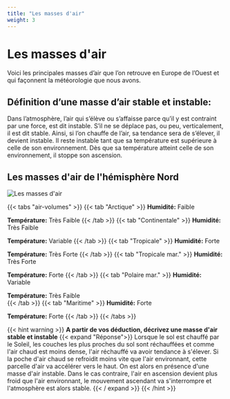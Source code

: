 ```yaml
---
title: "Les masses d'air"
weight: 3
---
```


# Les masses d'air
Voici les principales masses d’air que l’on retrouve en Europe de l’Ouest et qui façonnent la météorologie que nous avons.

## Définition d’une masse d’air stable et instable:

Dans l’atmosphère, l’air qui s’élève ou s’affaisse parce qu’il y est contraint par une force, est dit instable.
S’il ne se déplace pas, ou peu, verticalement, il est dit stable. Ainsi, si l’on chauffe de l’air, sa tendance sera de s’élever, il devient instable. Il reste instable tant que sa
température est supérieure à celle de son environnement. Dès que sa température atteint celle de son environnement, il stoppe son ascension.

## Les masses d'air de l'hémisphère Nord
![Les masses d'air](../images/air-volumes.png)

{{< tabs "air-volumes" >}}
{{< tab "Arctique" >}}
**Humidité:** Faible

**Température:** Très Faible 
{{< /tab >}}
{{< tab "Continentale" >}}
**Humidité:** Très Faible

**Température:** Variable
{{< /tab >}}
{{< tab "Tropicale" >}}
**Humidité:** Forte

**Température:** Très Forte 
{{< /tab >}}
{{< tab "Tropicale mar." >}}
**Humidité:** Très Forte

**Température:** Forte 
{{< /tab >}}
{{< tab "Polaire mar." >}}
**Humidité:** Variable

**Température:** Très Faible  
{{< /tab >}}
{{< tab "Maritime" >}}
**Humidité:** Forte

**Température:** Forte 
{{< /tab >}}
{{< /tabs >}}

{{< hint warning >}}
**A partir de vos déduction, décrivez une masse d'air stable et instable** 
{{< expand "Réponse">}}
Lorsque le sol est chauffé par le Soleil, les couches les plus proches du sol sont réchauffées et comme l'air chaud est moins dense, l'air réchauffé va avoir tendance à s'élever.
 Si la poche d'air chaud se refroidit moins vite que l'air environnant, cette parcelle d'air va accélérer vers le haut. On est alors en présence d'une masse d'air instable. 
 Dans le cas contraire, l'air en ascension devient plus froid que l'air environnant, le mouvement ascendant va s'interrompre et l'atmosphère est alors stable.
{{< / expand >}}
{{< /hint >}}
